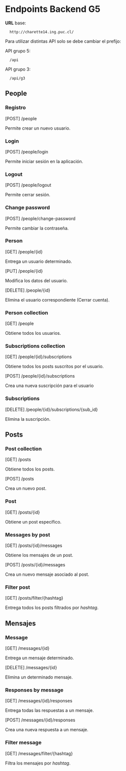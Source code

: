 # Endpoints Backend G5

**URL** base:

      http://charette14.ing.puc.cl/

Para utilizar distintas API solo se debe cambiar el prefijo:

API grupo 5:

      /api

API grupo 3:

      /api/g3

## People

### Registro

[POST] /people

Permite crear un nuevo usuario.

### Login

[POST] /people/login

Permite iniciar sesión en la aplicación.

### Logout

[POST] /people/logout

Permite cerrar sesión.

### Change password

[POST] /people/change-password

Permite cambiar la contraseña.

### Person

[GET] /people/{id}

Entrega un usuario determinado.

[PUT] /people/{id}

Modifica los datos del usuario.

[DELETE] /people/{id}

Elimina el usuario correspondiente (Cerrar cuenta).

### Person collection

[GET] /people

Obtiene todos los usuarios.

###  Subscriptions collection

[GET] /people/{id}/subscriptions

Obtiene todos los posts suscritos por el usuario.

[POST] /people/{id}/subscriptions

Crea una nueva suscripción para el usuario

### Subscriptions

[DELETE] /people/{id}/subscriptions/{sub_id}

Elimina la suscripción.

## Posts

### Post collection

[GET] /posts

Obtiene todos los posts.

[POST] /posts

Crea un nuevo post.

### Post

[GET] /posts/{id}

Obtiene un post específico.

### Messages by post

[GET] /posts/{id}/messages

Obtiene los mensajes de un post.

[POST] /posts/{id}/messages

Crea un nuevo mensaje asociado al post.

### Filter post

[GET] /posts/filter/{hashtag}

Entrega todos los posts filtrados por *hashtag*.

## Mensajes

### Message

[GET] /messages/{id}

Entrega un mensaje determinado.

[DELETE] /messages/{id}

Elimina un determinado mensaje.

### Responses by message

[GET] /messages/{id}/responses

Entrega todas las respuestas a un mensaje.

[POST] /messages/{id}/responses

Crea una nueva respuesta a un mensaje.

### Filter message

[GET] /messages/filter/{hashtag}

Filtra los mensajes por *hashtag*.
